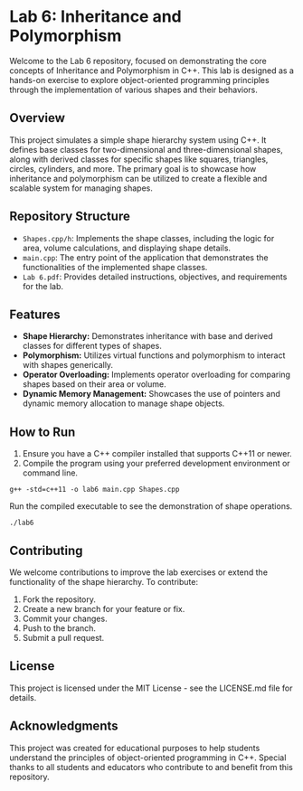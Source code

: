 # Lab 6: Inheritance and Polymorphism

Welcome to the Lab 6 repository, focused on demonstrating the core concepts of Inheritance and Polymorphism in C++. This lab is designed as a hands-on exercise to explore object-oriented programming principles through the implementation of various shapes and their behaviors.

## Overview
This project simulates a simple shape hierarchy system using C++. It defines base classes for two-dimensional and three-dimensional shapes, along with derived classes for specific shapes like squares, triangles, circles, cylinders, and more. The primary goal is to showcase how inheritance and polymorphism can be utilized to create a flexible and scalable system for managing shapes.

## Repository Structure
- `Shapes.cpp/h`: Implements the shape classes, including the logic for area, volume calculations, and displaying shape details.
- `main.cpp`: The entry point of the application that demonstrates the functionalities of the implemented shape classes.
- `Lab 6.pdf`: Provides detailed instructions, objectives, and requirements for the lab.

## Features
- **Shape Hierarchy:** Demonstrates inheritance with base and derived classes for different types of shapes.
- **Polymorphism:** Utilizes virtual functions and polymorphism to interact with shapes generically.
- **Operator Overloading:** Implements operator overloading for comparing shapes based on their area or volume.
- **Dynamic Memory Management:** Showcases the use of pointers and dynamic memory allocation to manage shape objects.

## How to Run
1. Ensure you have a C++ compiler installed that supports C++11 or newer.
2. Compile the program using your preferred development environment or command line.

```
g++ -std=c++11 -o lab6 main.cpp Shapes.cpp
```
Run the compiled executable to see the demonstration of shape operations.

```
./lab6
```
## Contributing
We welcome contributions to improve the lab exercises or extend the functionality of the shape hierarchy. To contribute:
1. Fork the repository.
2. Create a new branch for your feature or fix.
3. Commit your changes.
4. Push to the branch.
5. Submit a pull request.

## License
This project is licensed under the MIT License - see the LICENSE.md file for details.

## Acknowledgments
This project was created for educational purposes to help students understand the principles of object-oriented programming in C++.
Special thanks to all students and educators who contribute to and benefit from this repository.
